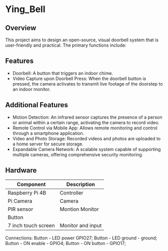 # Ying_Bell
## Overview
This project aims to design an open-source, visual doorbell system that is user-friendly and practical. The primary functions include:
## Features
+ Doorbell: A button that triggers an indoor chime.
+ Video Capture upon Doorbell Press: When the doorbell button is pressed, the camera activates to transmit live footage of the doorstep to an indoor monitor.
## Additional Features
+ Motion Detection: An infrared sensor captures the presence of a person or animal within a certain range, activating the camera to record video.
+ Remote Control via Mobile App: Allows remote monitoring and control through a smartphone application.
+ Video and Photo Storage: Recorded videos and photos are uploaded to a home server for secure storage.
+ Expandable Camera Network: A scalable system capable of supporting multiple cameras, offering comprehensive security monitoring.
## Hardware
| Component        | Description               |
|-------------------|------------------------------|
| Raspberry Pi 4B  | Controller   |
| Pi Camera   | Camera   |
| PIR sensor   | Montion Monitor   |
| Button    |    |
| 7 inch touch screen   | Monitor and input   |



Connections:
Button - LED power GPIO27;
Button - LED ground - ground;
Button - ON enable - GPIO4;
Button - ON button - GPIO17;
